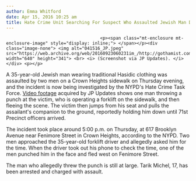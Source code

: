 ```yaml
---
author: Emma Whitford
date: Apr 15, 2016 10:25 am
title: Hate Crime Unit Searching For Suspect Who Assaulted Jewish Man Driving Forklift In Brooklyn
---
```


	
										<p><span class="mt-enclosure mt-enclosure-image" style="display: inline;"> </span></p><div class="image-none"> <img alt="041516_JP.jpeg" src="https://web.archive.org/web/20160923060231im_/http://gothamist.com/attachments/nyc_ewhitford/041516_JP.jpeg" width="640" height="341"> <br> <i> (Screenshot via JP Updates). </i></div> <p></p>

<p>A 35-year-old Jewish man wearing traditional Hasidic clothing was assaulted by two men on a Crown Heights sidewalk on Thursday evening, and the incident is now being investigated by the NYPD&apos;s Hate Crime Task Force.  <a href="https://web.archive.org/web/20160923060231/http://jpupdates.com/2016/04/14/chasidic-man-assaulted-in-crown-heights-one-suspect-arrested/">Video footage</a> acquired by JP Updates shows one man throwing a punch at the victim, who is operating a forklift on the sidewalk, and then fleeing the scene. The victim then jumps from his seat and pulls the assailant&apos;s companion to the ground, reportedly holding him down until 71st Precinct officers arrived. </p>

<p>The incident took place around 5:00 p.m. on Thursday, at 617 Brooklyn Avenue near Fenimore Street in Crown Heights, according to the NYPD. Two men approached the 35-year-old forklift driver and allegedly asked him for the time. When the driver took out his phone to check the time, one of the men punched him in the face and fled west on Fenimore Street. </p>

<p>The man who allegedly threw the punch is still at large. Tarik Michel, 17, has been arrested and charged with assault. </p>					
										
									
				